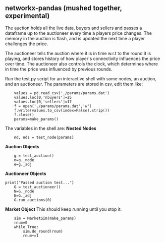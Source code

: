 networkx-pandas (mushed together, experimental)
---------------

The auction holds all the live data, buyers and sellers
and passes a dataframe up to the auctioneer every time a 
players price changes. The memory in the auction is flash, 
and is updated the next time a player challenges the price.

The auctioneer tells the auction where it is in time w.r.t to 
the round it is playing, and stores history of how player's 
connectivity influences the price over time. The auctioneer 
also controls the clock, which determines where in time the price
was influenced by previous rounds.

Run the test.py script for an interactive shell with some nodes, an auction, and an auctioneer.
The parameters are stored in csv, edit them like:

```
	values = pd.read_csv('./params/params.dat')
	values.loc[0,'nbuyers']=25
	values.loc[0,'sellers']=17
	f = open('./params/params.dat','w')
	f.write(values.to_csv(index=False).strip())
	f.close()
	params=make_params()

```
The variables in the shell are:
**Nested Nodes**
```
	nd, nds = test_node(params)
```
**Auction Objects**
```
	g = test_auction()
	n=g._node
	e=g._adj
```
**Auctioneer Objects**
```
print("Passed auction test...")
	G = test_auctioneer()
	N=G._node
	E=G._adj
	G.run_auctions(0)

```
**Market Object**
This should keep running until you stop it.
```
	sim = MarketSim(make_params)
	rnum=0
	while True:
		sim.do_round(rnum)
		rnum+=1
```
